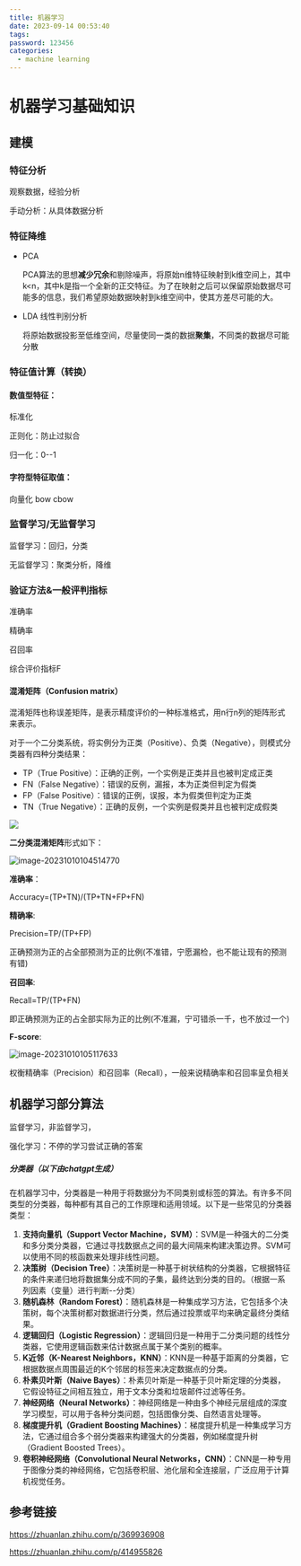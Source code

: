 ```yaml
---
title: 机器学习
date: 2023-09-14 00:53:40
tags:
password: 123456
categories:
  - machine learning
---
```

# 机器学习基础知识

## 建模

### 特征分析

观察数据，经验分析

手动分析：从具体数据分析

### 特征降维

- PCA 

  PCA算法的思想**减少冗余**和剔除噪声，将原始n维特征映射到k维空间上，其中k<n，其中k是指一个全新的正交特征。为了在映射之后可以保留原始数据尽可能多的信息，我们希望原始数据映射到k维空间中，使其方差尽可能的大。

- LDA 线性判别分析

  将原始数据投影至低维空间，尽量使同一类的数据**聚集**，不同类的数据尽可能分散

### 特征值计算（转换）

#### 数值型特征：

标准化

正则化：防止过拟合

归一化：0--1

#### 字符型特征取值：

向量化 bow cbow

### 监督学习/无监督学习

监督学习：回归，分类

无监督学习：聚类分析，降维

### 验证方法&一般评判指标

准确率

精确率

召回率

综合评价指标F

#### 混淆矩阵（Confusion matrix）

混淆矩阵也称误差矩阵，是表示精度评价的一种标准格式，用n行n列的矩阵形式来表示。

对于一个二分类系统，将实例分为正类（Positive）、负类（Negative），则模式分类器有四种分类结果：

- TP（True Positive）：正确的正例，一个实例是正类并且也被判定成正类
- FN（False Negative）：错误的反例，漏报，本为正类但判定为假类
- FP（False Positive）：错误的正例，误报，本为假类但判定为正类
- TN（True Negative）：正确的反例，一个实例是假类并且也被判定成假类

![](https://s2.loli.net/2023/10/10/kGYp8Kh4XAsfxVl.png)

**二分类混淆矩阵**形式如下：

![image-20231010104514770](https://s2.loli.net/2023/10/10/2V4daT6AXtoyulU.png)

**准确率**：

Accuracy=(TP+TN)/(TP+TN+FP+FN)

**精确率**:

Precision=TP/(TP+FP)

正确预测为正的占全部预测为正的比例(不准错，宁愿漏检，也不能让现有的预测有错)

**召回率**:

Recall=TP/(TP+FN)

即正确预测为正的占全部实际为正的比例(不准漏，宁可错杀一千，也不放过一个)

**F-score**:

![image-20231010105117633](https://s2.loli.net/2023/10/10/25FZaBswUQYj4nJ.png)

权衡精确率（Precision）和召回率（Recall），一般来说精确率和召回率呈负相关

## 机器学习部分算法

监督学习，非监督学习，

强化学习：不停的学习尝试正确的答案

##### 分类器（以下由chatgpt生成）

在机器学习中，分类器是一种用于将数据分为不同类别或标签的算法。有许多不同类型的分类器，每种都有其自己的工作原理和适用领域。以下是一些常见的分类器类型：

1. **支持向量机（Support Vector Machine，SVM）**：SVM是一种强大的二分类和多分类分类器，它通过寻找数据点之间的最大间隔来构建决策边界。SVM可以使用不同的核函数来处理非线性问题。
2. **决策树（Decision Tree）**：决策树是一种基于树状结构的分类器，它根据特征的条件来递归地将数据集分成不同的子集，最终达到分类的目的。（根据一系列因素（变量）进行判断--分类）
3. **随机森林（Random Forest）**：随机森林是一种集成学习方法，它包括多个决策树，每个决策树都对数据进行分类，然后通过投票或平均来确定最终分类结果。
4. **逻辑回归（Logistic Regression）**：逻辑回归是一种用于二分类问题的线性分类器，它使用逻辑函数来估计数据点属于某个类别的概率。
5. **K近邻（K-Nearest Neighbors，KNN）**：KNN是一种基于距离的分类器，它根据数据点周围最近的K个邻居的标签来决定数据点的分类。
6. **朴素贝叶斯（Naive Bayes）**：朴素贝叶斯是一种基于贝叶斯定理的分类器，它假设特征之间相互独立，用于文本分类和垃圾邮件过滤等任务。
7. **神经网络（Neural Networks）**：神经网络是一种由多个神经元层组成的深度学习模型，可以用于各种分类问题，包括图像分类、自然语言处理等。
8. **梯度提升机（Gradient Boosting Machines）**：梯度提升机是一种集成学习方法，它通过组合多个弱分类器来构建强大的分类器，例如梯度提升树（Gradient Boosted Trees）。
9. **卷积神经网络（Convolutional Neural Networks，CNN）**：CNN是一种专用于图像分类的神经网络，它包括卷积层、池化层和全连接层，广泛应用于计算机视觉任务。

## 参考链接

https://zhuanlan.zhihu.com/p/369936908

https://zhuanlan.zhihu.com/p/414955826